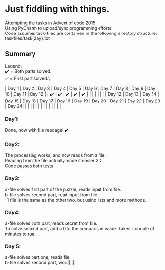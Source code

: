 # Just fiddling with things.

Attempting the tasks in Advent of code 2015\
Using PyCharm to upload/sync programming efforts.\
Code assumes task-files are contained in the following directory structure:\
taskfiles/task{day}.txt

## Summary
Legend:\
:heavy_check_mark: = Both parts solved.\
:white_check_mark: = First part solved.\

| Day 1 | Day 2 | Day 3 | Day 4 | Day 5 | Day 6 | Day 7 | Day 8 | Day 9 | Day 10 | Day 11 | Day 12 |
| :heavy_check_mark: | :heavy_check_mark: | :heavy_check_mark: | :heavy_check_mark: | :heavy_check_mark: | | | | | | |
| Day 12 | Day 13 | Day 14 | Day 15 | Day 16 | Day 17 | Day 18 | Day 19 | Day 20 | Day 21 | Day 22 | Day 23 | Day 24|
| | | | | | | | | | | | | | 

### Day1:

Done, now with file readage! :heavy_check_mark:

### Day2:

The processing works, and now reads from a file.\
Reading from the file actually made it easier XD\
Code passes both tests

### Day3:

a-file solves first part of the puzzle, reads input from file.\
b-file solves second part, read input from file.\
-1 file is the same as the other two, but using lists and more methods.

### Day4:

a-file solves both part, reads secret from file.\
To solve second part, add a 0 to the comparison value. Takes a couple of minutes to run.

### Day 5:

a-file solves part one, reads file\
b-file solves second part, woo :tada: :confetti_ball: